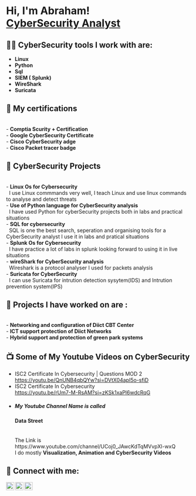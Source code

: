 <h1>Hi, I'm Abraham! <br/><a href="https://github.com/callswetaiss/callsweetaiss/edit/main/README.md">CyberSecurity Analyst</a> </h1>

<h2>👨‍💻 CyberSecurity tools I work with are:</h2>

- <b>Linux </b>
- <b>Python </b>
- <b>Sql</b> 
- <b>SIEM ( Splunk)</b>
- <b>WireShark</b>
- <b>Suricata </b>

<h2>🌱 My certifications </h2><br>
- <b>Comptia Scurity + Certification</b><br>
- <b>Google CyberSecurity Certificate</b><br>
- <b>Cisco CyberSecurity adge</b><br>
- <b>Cisco Packet tracer badge</b><br>

<h2>🌱 CyberSecurity Projects </h2><br>
- <b>Linux Os for Cybersecurity</b><br>
&nbsp I use Linux commmands very well, I teach Linux and use linux commands to analyse and detect threats<br>
- <b>Use of Python language for CyberSecurity analysis </b><br>
&nbsp I have used Python for cyberSecurity projects both in labs and practical situations<br>
- <b>SQL for cybersecurity</b><br>
&nbsp SQL is one the best search, seperation and organising tools for a CyberSecurity analyst I use it in labs and pratical situations<br>
- <b>Splunk Os for Cybersecurity</b><br>
&nbsp I have practice a lot of labs in splunk looking forward to using it in live situations <br>
- <b>wireShark for CyberSecurity analysis </b><br>
&nbsp Wireshark is a protocol analyser I used for packets analysis<br>
- <b>Suricata for CyberSecurity</b><br>
&nbsp I can use Suricata for intrution detection sysytem(IDS) and Intrution prevention system(IPS)<br>
  
  


<h2>🔭 Projects I have worked on are :</h2><br> 
- <b> Networking and configuration of Diict CBT Center</b><br>
- <b> ICT support protection of Diict Networks </b><br>
- <b> Hybrid support and protection of green park systems </b><br>

<h2>📺 Some of My Youtube Videos on CyberSecurity</h2>

- ISC2 Certificate In Cybersecurity | Questions MOD 2<br>
  https://youtu.be/QnUNB4qbQYw?si=DVtX04apI5o-sfiD
- ISC2 Certificate In Cybersecurity<br>
  https://youtu.be/rUm7-M-RsAM?si=zKSk1xaPl6wdcRqG
- <h5>My Youtube Channel Name is called </h5><h4> Data Street </h4><br>
  The Link is https://www.youtube.com/channel/UCoj0_JAwcKdTqMVvpXl-wxQ<br>
  I do mostly <b>Visualization, Animation and CyberSecurity<b> Videos

<h2> 🤳 Connect with me:</h2>

[<img align="left" alt="callsweetaiss | Twitter" width="22px" src="https://cdn.jsdelivr.net/npm/simple-icons@v3/icons/twitter.svg" />][twitter]
[<img align="left" alt="callsweetaiss | YouTube" width="22px" src="https://cdn.jsdelivr.net/npm/simple-icons@v3/icons/youtube.svg" />][youtube]
[<img align="left" alt="callsweetaiss | LinkedIn" width="22px" src="https://cdn.jsdelivr.net/npm/simple-icons@v3/icons/linkedin.svg" />][linkedin]


[twitter]: https://twitter.com/diictnigeria
[youtube]: https://www.youtube.com/channel/UCoj0_JAwcKdTqMVvpXl-wxQ
[linkedin]: www.linkedin.com/in/eguevoi-aigbokhai-710992129/

<!--
**joshmadakor1/joshmadakor1** is a ✨ _special_ ✨ repository because its `README.md` (this file) appears on your GitHub profile.

Here are some ideas to get you started:

- 🔭 I’m currently working on ...
- 🌱 I’m currently learning ...
- 👯 I’m looking to collaborate on ...
- 🤔 I’m looking for help with ...
- 💬 Ask me about ...
- 📫 How to reach me: ...
- 😄 Pronouns: ...
- ⚡ Fun fact: ...
-->
